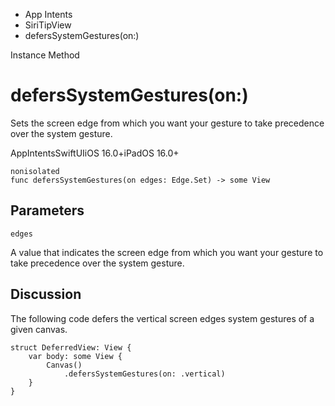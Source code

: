 

- App Intents
- SiriTipView
-  defersSystemGestures(on:) 

Instance Method

# defersSystemGestures(on:)

Sets the screen edge from which you want your gesture to take precedence over the system gesture.

AppIntentsSwiftUIiOS 16.0+iPadOS 16.0+

``` source
nonisolated
func defersSystemGestures(on edges: Edge.Set) -> some View
```

## Parameters 

`edges`  

A value that indicates the screen edge from which you want your gesture to take precedence over the system gesture.

## Discussion

The following code defers the vertical screen edges system gestures of a given canvas.

```
struct DeferredView: View {
    var body: some View {
        Canvas()
            .defersSystemGestures(on: .vertical)
    }
}
```

